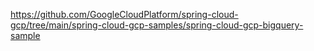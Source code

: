 https://github.com/GoogleCloudPlatform/spring-cloud-gcp/tree/main/spring-cloud-gcp-samples/spring-cloud-gcp-bigquery-sample